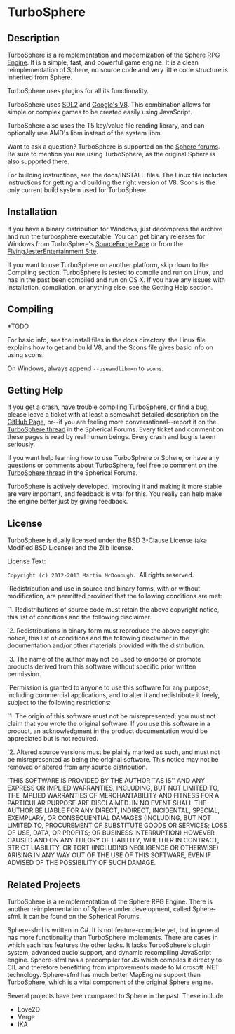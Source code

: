 TurboSphere
===========

Description
-----------

TurboSphere is a reimplementation and modernization of the [Sphere RPG Engine](spheredev.org/). It is a simple, fast, and powerful game engine. It is a clean reimplementation of Sphere, no source code and very little code structure is inherited from Sphere.

TurboSphere uses plugins for all its functionality.

TurboSphere uses [SDL2](http://www.libsdl.org/) and [Google's V8](http://code.google.com/p/v8/). This combination allows for simple or complex games to be created easily using JavaScript.

TurboSphere also uses the T5 key/value file reading library, and can optionally use AMD's libm instead of the system libm.

Want to ask a question? TurboSphere is supported on the [Sphere forums](http://forums.spheredev.org/). Be sure to mention you are using TurboSphere, as the original Sphere is also supported there.

For building instructions, see the docs/INSTALL files. The Linux file includes instructions for getting and building the 
right version of V8. Scons is the only current build system used for TurboSphere.

Installation
------------

If you have a binary distribution for Windows, just decompress the archive and run the turbosphere executable. You can get binary releases for Windows from TurboSphere's [SourceForge Page](http://sourceforge.net/projects/turbosphere/) or from the [FlyingJesterEntertainment Site](http://flyingjesterentertainment.webs.com/turbosphere.htm).

If you want to use TurboSphere on another platform, skip down to the Compiling section. TurboSphere is tested to compile and run on Linux, and has in the past been compiled and run on OS X. If you have any issues with installation, compilation, or anything else, see the Getting Help section.

Compiling
---------

*TODO

For basic info, see the install files in the docs directory. the Linux file explains how to get and build V8, and the Scons file gives basic info on using scons. 

On Windows, always append `--useamdlibm=n` to `scons`.

Getting Help
------------

If you get a crash, have trouble compiling TurboSphere, or find a bug, please leave a ticket with at least a somewhat detailed description on the [GitHub Page](https://github.com/flyingjester/turbosphere), or--if you are feeling more conversational--report it on the [TurboSphere thread](http://forums.spheredev.org/index.php/topic,13.msg53.html#msg53) in the Spherical Forums. Every ticket and comment on these pages is read by real human beings. Every crash and bug is taken seriously.

If you want help learning how to use TurboSphere or Sphere, or have any questions or comments about TurboSphere, feel free to comment on the [TurboSphere thread](http://forums.spheredev.org/index.php/topic,13.msg53.html#msg53) in the Spherical Forums.

TurboSphere is actively developed. Improving it and making it more stable are very important, and feedback is vital for this. You really can help make the engine better just by giving feedback.

License
-------

TurboSphere is dually licensed under the BSD 3-Clause License (aka Modified BSD License) and the Zlib license.

License Text:

`Copyright (c) 2012-2013 Martin McDonough.
`All rights reserved.

`Redistribution and use in source and binary forms, with or without modification, are permitted provided that the following conditions are met:

`1. Redistributions of source code must retain the above copyright notice, this list of conditions and the following disclaimer.

`2. Redistributions in binary form must reproduce the above copyright notice, this list of conditions and the following disclaimer in the documentation and/or other materials provided with the distribution.  

`3. The name of the author may not be used to endorse or promote products derived from this software without specific prior written permission.

`Permission is granted to anyone to use this software for any purpose, including commercial applications, and to alter it and redistribute it freely, subject to the following restrictions:

`1. The origin of this software must not be misrepresented; you must not claim that you wrote the original software. If you use this software in a product, an acknowledgment in the product documentation would be appreciated but is not required.

`2. Altered source versions must be plainly marked as such, and must not be misrepresented as being the original software. This notice may not be removed or altered from any source distribution.


`THIS SOFTWARE IS PROVIDED BY THE AUTHOR ``AS IS'' AND ANY EXPRESS OR IMPLIED WARRANTIES, INCLUDING, BUT NOT LIMITED TO, THE IMPLIED WARRANTIES OF MERCHANTABILITY AND FITNESS FOR A PARTICULAR PURPOSE ARE DISCLAIMED. IN NO EVENT SHALL THE AUTHOR BE LIABLE FOR ANY DIRECT, INDIRECT, INCIDENTAL, SPECIAL, EXEMPLARY, OR CONSEQUENTIAL DAMAGES (INCLUDING, BUT NOT LIMITED TO, PROCUREMENT OF SUBSTITUTE GOODS OR SERVICES; LOSS OF USE, DATA, OR PROFITS; OR BUSINESS INTERRUPTION) HOWEVER CAUSED AND ON ANY THEORY OF LIABILITY, WHETHER IN CONTRACT, STRICT LIABILITY, OR TORT (INCLUDING NEGLIGENCE OR OTHERWISE) ARISING IN ANY WAY OUT OF THE USE OF THIS SOFTWARE, EVEN IF ADVISED OF THE POSSIBILITY OF SUCH DAMAGE.

Related Projects
----------------

TurboSphere is a reimplementation of the Sphere RPG Engine. There is another reimplementation of Sphere under development, called Sphere-sfml. It can be found on the Spherical Forums.

Sphere-sfml is written in C#. It is not feature-complete yet, but in general has more functionality than TurboSphere implements. There are cases in which each has features the other lacks. It lacks TurboSphere's plugin system, advanced audio support, and dynamic recompiling JavaScript engine. Sphere-sfml has a precompiler for JS which compiles it directly to CIL and therefore benefitting from improvements made to Microsoft .NET technology. Sphere-sfml has much better MapEngine support than TurboSphere, which is a vital component of the original Sphere engine.

Several projects have been compared to Sphere in the past. These include:

-   Love2D
-   Verge
-   IKA